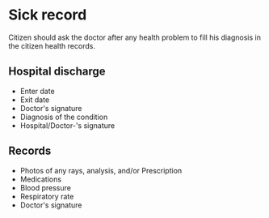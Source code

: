 # Sick record

Citizen should ask the doctor after any health problem to fill his diagnosis in the citizen health records.

## Hospital discharge

- Enter date
- Exit date
- Doctor's signature
- Diagnosis of the condition
- Hospital/Doctor-'s signature

## Records

- Photos of any rays, analysis, and/or Prescription
- Medications
- Blood pressure
- Respiratory rate
- Doctor's signature
